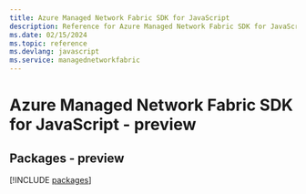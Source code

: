 ```yaml
---
title: Azure Managed Network Fabric SDK for JavaScript
description: Reference for Azure Managed Network Fabric SDK for JavaScript
ms.date: 02/15/2024
ms.topic: reference
ms.devlang: javascript
ms.service: managednetworkfabric
---
```

# Azure Managed Network Fabric SDK for JavaScript - preview
## Packages - preview
[!INCLUDE [packages](managed-network-fabric-index.md)]